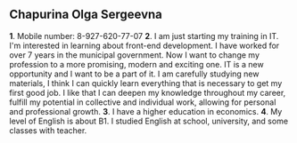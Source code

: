 ## Chapurina Olga Sergeevna
**1**. Mobile number: 8-927-620-77-07
**2**. I am just starting my training in IT. I'm interested in learning about front-end development. I have worked for over 7 years in the municipal government. Now I want to change my profession to a more promising, modern and exciting one. IT is a new opportunity and I want to be a part of it. I am carefully studying new materials, I think I can quickly learn everything that is necessary to get my first good job. I like that I can deepen my knowledge throughout my career,  fulfill my potential in collective and individual work, allowing for personal and professional growth.
**3**. I have a higher education in economics.
**4**. My level of English is about B1. I studied English at school, university, and some classes with teacher.